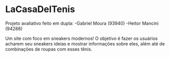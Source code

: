 # LaCasaDelTenis
Projeto avaliativo feito em dupla:
-Gabriel Moura (93940)
-Heitor Mancini (94288)

Um site com foco em sneakers modernos! O objetivo é fazer os usuários acharem seu sneakers ideias e mostrar informações sobre eles, além até de combinações de roupas com esses tênis.
